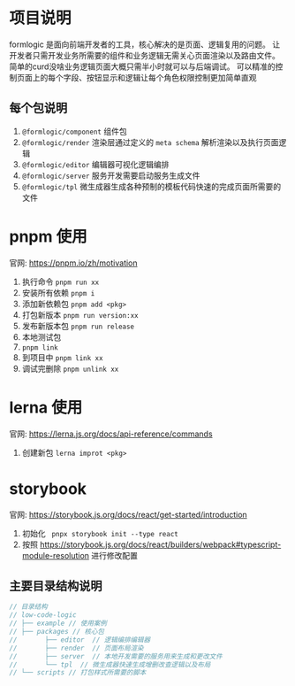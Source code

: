 # 项目说明

formlogic 是面向前端开发者的工具，核心解决的是页面、逻辑复用的问题。
让开发者只需开发业务所需要的组件和业务逻辑无需关心页面渲染以及路由文件。
简单的curd没啥业务逻辑页面大概只需半小时就可以与后端调试。
可以精准的控制页面上的每个字段、按钮显示和逻辑让每个角色权限控制更加简单直观

## 每个包说明

1. `@formlogic/component` 组件包
1. `@formlogic/render` 渲染层通过定义的 `meta schema` 解析渲染以及执行页面逻辑
1. `@formlogic/editor` 编辑器可视化逻辑编排
1. `@formlogic/server` 服务开发需要启动服务生成文件
1. `@formlogic/tpl` 微生成器生成各种预制的模板代码快速的完成页面所需要的文件

# pnpm 使用

官网: <https://pnpm.io/zh/motivation>

1. 执行命令 `pnpm run xx`
1. 安装所有依赖 `pnpm i`
1. 添加新依赖包 `pnpm add <pkg>`
1. 打包新版本 `pnpm run version:xx`
1. 发布新版本包 `pnpm run release`
1. 本地测试包
  1. `pnpm link`
  1. 到项目中 `pnpm link xx`
  1. 调试完删除 `pnpm unlink xx`

# lerna 使用
官网: <https://lerna.js.org/docs/api-reference/commands>

1. 创建新包 `lerna improt <pkg>`

# storybook

官网: <https://storybook.js.org/docs/react/get-started/introduction>

1. 初始化 ` pnpx storybook init --type react`
1. 按照 <https://storybook.js.org/docs/react/builders/webpack#typescript-module-resolution> 进行修改配置

## 主要目录结构说明

```js
// 目录结构
// low-code-logic
// ├── example // 使用案例
// ├── packages // 核心包
//       ├── editor  // 逻辑编排编辑器
//       ├── render  // 页面布局渲染
//       ├── server  // 本地开发需要的服务用来生成和更改文件
//       └── tpl  // 微生成器快速生成增删改查逻辑以及布局
// └── scripts // 打包样式所需要的脚本
```

